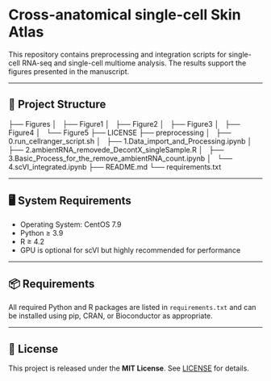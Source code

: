 # Cross-anatomical single-cell Skin Atlas

This repository contains preprocessing and integration scripts for single-cell RNA-seq and single-cell multiome analysis. The results support the figures presented in the manuscript.

---

## 📁 Project Structure

├── Figures
│   ├── Figure1
│   ├── Figure2
│   ├── Figure3
│   ├── Figure4
│   └── Figure5
├── LICENSE
├── preprocessing
│   ├── 0.run_cellranger_script.sh
│   ├── 1.Data_import_and_Processing.ipynb
│   ├── 2.ambientRNA_removede_DecontX_singleSample.R
│   ├── 3.Basic_Process_for_the_remove_ambientRNA_count.ipynb
│   └── 4.scVI_integrated.ipynb
├── README.md
└── requirements.txt

---

## 🖥️ System Requirements

- Operating System: CentOS 7.9
- Python ≥ 3.9
- R ≥ 4.2
- GPU is optional for scVI but highly recommended for performance

---

## 📦 Requirements

All required Python and R packages are listed in `requirements.txt` and can be installed using pip, CRAN, or Bioconductor as appropriate.

---

## 📜 License

This project is released under the **MIT License**. See [LICENSE](./LICENSE) for details.
